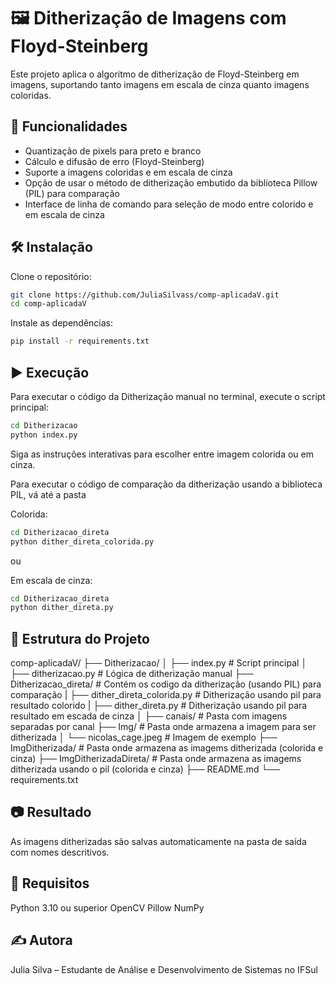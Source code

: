 # 🖼️ Ditherização de Imagens com Floyd-Steinberg

Este projeto aplica o algoritmo de ditherização de Floyd-Steinberg em imagens, suportando tanto imagens em escala de cinza quanto imagens coloridas.

## 📌 Funcionalidades

- Quantização de pixels para preto e branco
- Cálculo e difusão de erro (Floyd-Steinberg)
- Suporte a imagens coloridas e em escala de cinza
- Opção de usar o método de ditherização embutido da biblioteca Pillow (PIL) para comparação
- Interface de linha de comando para seleção de modo entre colorido e em escala de cinza

## 🛠️ Instalação

Clone o repositório:

```bash
git clone https://github.com/JuliaSilvass/comp-aplicadaV.git
cd comp-aplicadaV
```

Instale as dependências:
```bash
pip install -r requirements.txt
```

## ▶️ Execução

Para executar o código da Ditherização manual no terminal, execute o script principal:

```bash
cd Ditherizacao
python index.py
```
Siga as instruções interativas para escolher entre imagem colorida ou em cinza.

Para executar o código de comparação da ditherização usando a biblioteca PIL, vá até a pasta

Colorida:
```bash
cd Ditherizacao_direta
python dither_direta_colorida.py
```

ou 

Em escala de cinza:
```bash
cd Ditherizacao_direta
python dither_direta.py
```

## 📁 Estrutura do Projeto

comp-aplicadaV/
├── Ditherizacao/
│   ├── index.py                           # Script principal 
│   ├── ditherizacao.py                    # Lógica de ditherização manual
├── Ditherizacao_direta/                   # Contém os codigo da ditherização (usando PIL) para comparação
|   ├── dither_direta_colorida.py          # Ditherização usando pil para resultado colorido
|   ├── dither_direta.py                   # Ditherização usando pil para resultado em escada de cinza
│   ├── canais/                            # Pasta com imagens separadas por canal
├── Img/                                   # Pasta onde armazena a imagem para ser ditherizada
│   └── nicolas_cage.jpeg                  # Imagem de exemplo
├── ImgDitherizada/                        # Pasta onde armazena as imagems ditherizada (colorida e cinza)
├── ImgDitherizadaDireta/                  # Pasta onde armazena as imagems ditherizada usando o pil (colorida e cinza)
├── README.md
└── requirements.txt

## 📷 Resultado
As imagens ditherizadas são salvas automaticamente na pasta de saída com nomes descritivos.

## 📌 Requisitos

Python 3.10 ou superior
OpenCV
Pillow
NumPy

## ✍️ Autora
Julia Silva – Estudante de Análise e Desenvolvimento de Sistemas no IFSul
